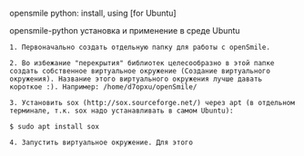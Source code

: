 opensmile python: install, using [for Ubuntu]

opensmile-python установка и применение в среде Ubuntu

    1. Первоначально создать отдельную папку для работы с openSmile.

    2. Во избежание "перекрытия" библиотек целесообразно в этой папке создать собственное виртуальное окружение (Создание виртуального окружения). Название этого виртуального окружения лучше давать короткое :). Например: /home/d7opxu/openSmile/

    3. Установить sox (http://sox.sourceforge.net/) через apt (в отдельном терминале, т.к. sox надо устанавливать в самом Ubuntu):

    $ sudo apt install sox

    4. Запустить виртуальное окружение. Для этого

